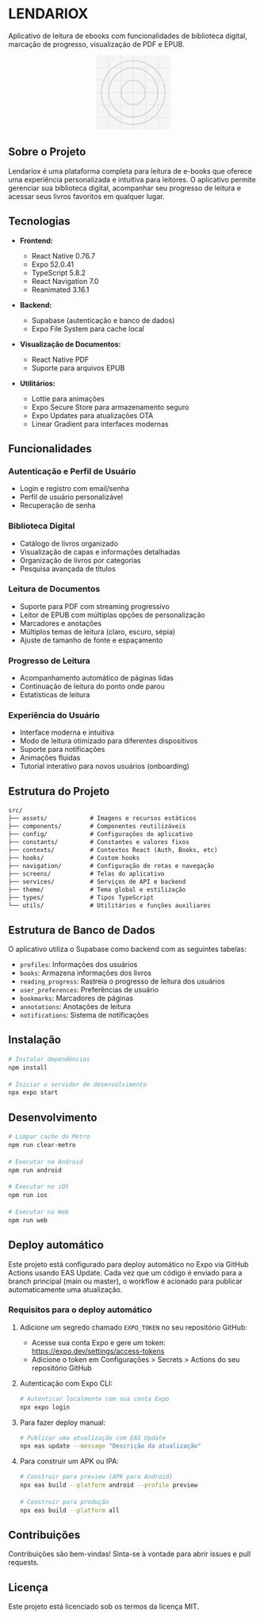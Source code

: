 # LENDARIOX

Aplicativo de leitura de ebooks com funcionalidades de biblioteca digital, marcação de progresso, visualização de PDF e EPUB.

<p align="center">
  <img src="assets/icon.png" alt="Logo Lendariox" width="150" />
</p>

## Sobre o Projeto

Lendariox é uma plataforma completa para leitura de e-books que oferece uma experiência personalizada e intuitiva para leitores. O aplicativo permite gerenciar sua biblioteca digital, acompanhar seu progresso de leitura e acessar seus livros favoritos em qualquer lugar.

## Tecnologias

- **Frontend:**
  - React Native 0.76.7
  - Expo 52.0.41
  - TypeScript 5.8.2
  - React Navigation 7.0
  - Reanimated 3.16.1
  
- **Backend:**
  - Supabase (autenticação e banco de dados)
  - Expo File System para cache local
  
- **Visualização de Documentos:**
  - React Native PDF
  - Suporte para arquivos EPUB
  
- **Utilitários:**
  - Lottie para animações
  - Expo Secure Store para armazenamento seguro
  - Expo Updates para atualizações OTA
  - Linear Gradient para interfaces modernas

## Funcionalidades

### Autenticação e Perfil de Usuário
- Login e registro com email/senha
- Perfil de usuário personalizável
- Recuperação de senha

### Biblioteca Digital
- Catálogo de livros organizado
- Visualização de capas e informações detalhadas
- Organização de livros por categorias
- Pesquisa avançada de títulos

### Leitura de Documentos
- Suporte para PDF com streaming progressivo
- Leitor de EPUB com múltiplas opções de personalização
- Marcadores e anotações
- Múltiplos temas de leitura (claro, escuro, sépia)
- Ajuste de tamanho de fonte e espaçamento

### Progresso de Leitura
- Acompanhamento automático de páginas lidas
- Continuação de leitura do ponto onde parou
- Estatísticas de leitura

### Experiência do Usuário
- Interface moderna e intuitiva
- Modo de leitura otimizado para diferentes dispositivos
- Suporte para notificações
- Animações fluidas
- Tutorial interativo para novos usuários (onboarding)

## Estrutura do Projeto

```
src/
├── assets/            # Imagens e recursos estáticos
├── components/        # Componentes reutilizáveis
├── config/            # Configurações do aplicativo
├── constants/         # Constantes e valores fixos
├── contexts/          # Contextos React (Auth, Books, etc)
├── hooks/             # Custom hooks
├── navigation/        # Configuração de rotas e navegação
├── screens/           # Telas do aplicativo
├── services/          # Serviços de API e backend
├── theme/             # Tema global e estilização
├── types/             # Tipos TypeScript
└── utils/             # Utilitários e funções auxiliares
```

## Estrutura de Banco de Dados

O aplicativo utiliza o Supabase como backend com as seguintes tabelas:

- `profiles`: Informações dos usuários
- `books`: Armazena informações dos livros
- `reading_progress`: Rastreia o progresso de leitura dos usuários
- `user_preferences`: Preferências de usuário
- `bookmarks`: Marcadores de páginas
- `annotations`: Anotações de leitura
- `notifications`: Sistema de notificações

## Instalação

```bash
# Instalar dependências
npm install

# Iniciar o servidor de desenvolvimento
npx expo start
```

## Desenvolvimento

```bash
# Limpar cache do Metro
npm run clear-metro

# Executar no Android
npm run android

# Executar no iOS
npm run ios

# Executar na Web
npm run web
```

## Deploy automático

Este projeto está configurado para deploy automático no Expo via GitHub Actions usando EAS Update. Cada vez que um código é enviado para a branch principal (main ou master), o workflow é acionado para publicar automaticamente uma atualização.

### Requisitos para o deploy automático

1. Adicione um segredo chamado `EXPO_TOKEN` no seu repositório GitHub:
   - Acesse sua conta Expo e gere um token: https://expo.dev/settings/access-tokens
   - Adicione o token em Configurações > Secrets > Actions do seu repositório GitHub

2. Autenticação com Expo CLI:
   ```bash
   # Autenticar localmente com sua conta Expo
   npx expo login
   ```

3. Para fazer deploy manual:
   ```bash
   # Publicar uma atualização com EAS Update
   npx eas update --message "Descrição da atualização"
   ```

4. Para construir um APK ou IPA:
   ```bash
   # Construir para preview (APK para Android)
   npx eas build --platform android --profile preview
   
   # Construir para produção
   npx eas build --platform all
   ```

## Contribuições

Contribuições são bem-vindas! Sinta-se à vontade para abrir issues e pull requests.

## Licença

Este projeto está licenciado sob os termos da licença MIT. 